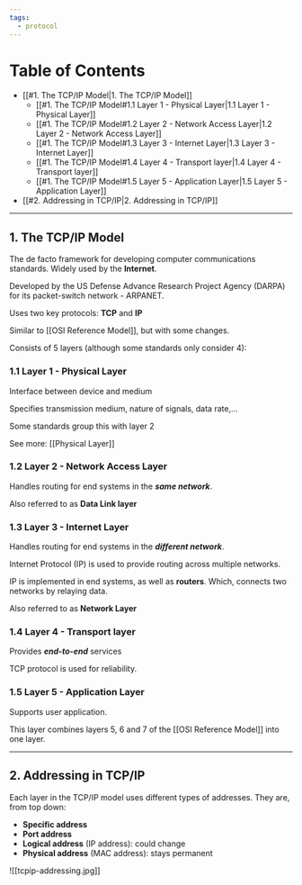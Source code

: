 ```yaml
---
tags:
  - protocol
---
```

# Table of Contents

- [[#1. The TCP/IP Model|1. The TCP/IP Model]]
	- [[#1. The TCP/IP Model#1.1 Layer 1 - Physical Layer|1.1 Layer 1 - Physical Layer]]
	- [[#1. The TCP/IP Model#1.2 Layer 2 - Network Access Layer|1.2 Layer 2 - Network Access Layer]]
	- [[#1. The TCP/IP Model#1.3 Layer 3 - Internet Layer|1.3 Layer 3 - Internet Layer]]
	- [[#1. The TCP/IP Model#1.4 Layer 4 - Transport layer|1.4 Layer 4 - Transport layer]]
	- [[#1. The TCP/IP Model#1.5 Layer 5 - Application Layer|1.5 Layer 5 - Application Layer]]
- [[#2. Addressing in TCP/IP|2. Addressing in TCP/IP]]

---
## 1. The TCP/IP Model

The de facto framework for developing computer communications standards. Widely used by the **Internet**.

Developed by the US Defense Advance Research Project Agency (DARPA) for its packet-switch network - ARPANET.

Uses two key protocols: **TCP** and **IP**

Similar to [[OSI Reference Model]], but with some changes.

Consists of 5 layers (although some standards only consider 4):

### 1.1 Layer 1 - Physical Layer

Interface between device and medium

Specifies transmission medium, nature of signals, data rate,...

Some standards group this with layer 2

See more: [[Physical Layer]]

### 1.2 Layer 2 - Network Access Layer

Handles routing for end systems in the ***same network***.

Also referred to as **Data Link layer**

### 1.3 Layer 3 - Internet Layer

Handles routing for end systems in the ***different network***.

Internet Protocol (IP) is used to provide routing across multiple networks.

IP is implemented in end systems, as well as **routers**. Which, connects two networks by relaying data.

Also referred to as **Network Layer**

### 1.4 Layer 4 - Transport layer

Provides ***end-to-end*** services

TCP protocol is used for reliability.

### 1.5 Layer 5 - Application Layer

Supports user application.

This layer combines layers 5, 6 and 7 of the [[OSI Reference Model]] into one layer.

---
## 2. Addressing in TCP/IP

Each layer in the TCP/IP model uses different types of addresses. They are, from top down:

- **Specific address**
- **Port address**
- **Logical address** (IP address): could change
- **Physical address** (MAC address): stays permanent


![[tcpip-addressing.jpg]]
